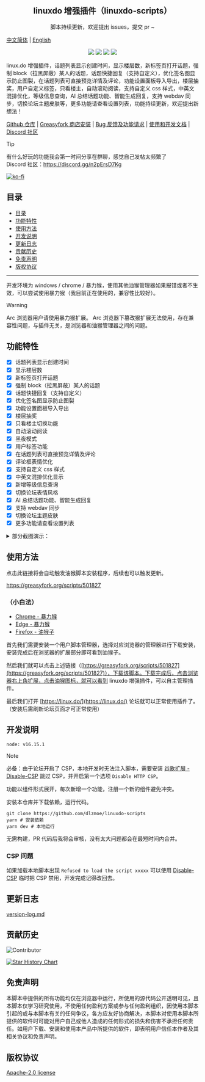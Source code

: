 <h2 align="center">linuxdo 增强插件（linuxdo-scripts）</h2>
<p align="center">脚本持续更新，欢迎提出 issues，提交 pr ~</p>

[中文简体](https://github.com/dlzmoe/linuxdo-scripts/blob/main/README.md) | [English](https://github.com/dlzmoe/linuxdo-scripts/blob/main/README_EN.md)

<p align="center">
<img src="https://img.shields.io/github/v/release/dlzmoe/linuxdo-scripts?label=linuxdo%20%E5%A2%9E%E5%BC%BA%E6%8F%92%E4%BB%B6&labelColor=%235D5D5D&color=%23E97435">
<img src="https://img.shields.io/github/last-commit/dlzmoe/linuxdo-scripts">
<img src="https://img.shields.io/github/stars/dlzmoe%2Flinuxdo-scripts?style=flat">
<img src="https://img.shields.io/github/license/dlzmoe/linuxdo-scripts">
</p>

linux.do 增强插件，话题列表显示创建时间，显示楼层数，新标签页打开话题，强制 block（拉黑屏蔽）某人的话题，话题快捷回复（支持自定义），优化签名图显示防止图裂，在话题列表可直接预览详情及评论，功能设置面板导入导出，楼层抽奖，用户自定义标签，只看楼主，自动滚动阅读，支持自定义 css 样式，中英文混排优化，等级信息查询，AI 总结话题功能、智能生成回复，支持 webdav 同步，切换论坛主题皮肤等，更多功能请查看设置列表，功能持续更新，欢迎提出新想法！

[Github 仓库](https://github.com/dlzmoe/linuxdo-scripts) |
[Greasyfork 商店安装](https://greasyfork.org/scripts/501827) |
[Bug 反馈及功能请求](https://github.com/dlzmoe/linuxdo-scripts/issues/new/choose) |
[使用和开发文档](https://linuxdo-scripts-docs.netlify.app/) |
[Discord 社区](https://discord.gg/n2pErsD7Kg)

> [!TIP] 
> 有什么好玩的功能我会第一时间分享在群聊，感觉自己发帖太频繁了  
> Discord 社区：https://discord.gg/n2pErsD7Kg  

[![ko-fi](https://ko-fi.com/img/githubbutton_sm.svg)](https://ko-fi.com/anghunk)

## 目录
  - [目录](#目录)
  - [功能特性](#功能特性)
  - [使用方法](#使用方法)
  - [开发说明](#开发说明)
  - [更新日志](#更新日志)
  - [贡献历史](#贡献历史)
  - [免责声明](#免责声明)
  - [版权协议](#版权协议)

---

开发环境为 windows / chrome / 暴力猴，使用其他油猴管理器如果报错或者不生效，可以尝试使用暴力猴（我目前正在使用的，兼容性比较好）。

> [!WARNING]  
>  Arc 浏览器用户请使用暴力猴扩展。
>  Arc 浏览器下篡改猴扩展无法使用，存在兼容性问题，与插件无关，是浏览器和油猴管理器之间的问题。  

## 功能特性

- [x] 话题列表显示创建时间
- [x] 显示楼层数
- [x] 新标签页打开话题
- [x] 强制 block（拉黑屏蔽）某人的话题
- [x] 话题快捷回复（支持自定义）
- [x] 优化签名图显示防止图裂
- [x] 功能设置面板导入导出
- [x] 楼层抽奖
- [x] 只看楼主切换功能
- [x] 自动滚动阅读
- [x] 黑夜模式
- [x] 用户标签功能
- [x] 在话题列表可直接预览详情及评论
- [x] 评论框表情优化
- [x] 支持自定义 css 样式
- [x] 中英文混排优化显示
- [x] 新增等级信息查询
- [x] 切换论坛表情风格
- [x] AI 总结话题功能、智能生成回复
- [x] 支持 webdav 同步
- [x] 切换论坛主题皮肤
- [x] 更多功能请查看设置列表

<details>
<summary>部分截图演示：</summary>

| ![image](https://github.com/user-attachments/assets/f3fb854f-e6fd-4da4-9a9c-377b6537fab7) | ![image](https://github.com/user-attachments/assets/3b2a9e63-3939-4dbc-a00f-c713ca2c7f33) |
| ----------------------------------------------------------------------------------------- | ----------------------------------------------------------------------------------------- |
| ![image](https://github.com/user-attachments/assets/2c67ab9f-2359-4ab5-b0dd-0f257560b98b) | ![image](https://github.com/user-attachments/assets/ed4f925c-e26c-43ce-a886-fa764ac341b5) |
| ![image](https://github.com/user-attachments/assets/c6ba9abb-43aa-40ce-a4a1-b9cdae229a2d) | ![image](https://github.com/user-attachments/assets/399c1645-36e1-4fe2-a671-ae40685e87ca) |

</details>


## 使用方法

点击此链接将会自动触发油猴脚本安装程序，后续也可以触发更新。

https://greasyfork.org/scripts/501827


### （小白法）

- [Chrome - 暴力猴](https://chromewebstore.google.com/detail/jinjaccalgkegednnccohejagnlnfdag)
- [Edge - 暴力猴](https://microsoftedge.microsoft.com/addons/detail/violentmonkey/eeagobfjdenkkddmbclomhiblgggliao)
- [Firefox - 油猴子](https://addons.mozilla.org/zh-CN/firefox/addon/greasemonkey/)

首先我们需要安装一个用户脚本管理器，选择对应浏览器的管理器进行下载安装，安装完成后在浏览器的扩展部分即可看到油猴子。

然后我们就可以点击上述链接（[https://greasyfork.org/scripts/501827](https://greasyfork.org/scripts/501827)），下载该脚本。下载完成后，点击浏览器右上角扩展，点击油猴图标，就可以看到 linuxdo 增强插件，可以自主管理插件。

最后我们打开 [https://linux.do/](https://linux.do/) 论坛就可以正常使用插件了。（安装后需刷新论坛页面才可正常使用）


## 开发说明

```
node: v16.15.1
```

> [!NOTE]
> 必备：由于论坛开启了 CSP，本地开发时无法注入脚本，需要安装 [谷歌扩展 - Disable-CSP](https://github.com/lisonge/Disable-CSP) 跳过 CSP，并开启第一个选项 `Disable HTTP CSP`。

功能以组件形式展开，每次新增一个功能，注册一个新的组件避免冲突。

安装本仓库并下载依赖，运行代码。

```shell
git clone https://github.com/dlzmoe/linuxdo-scripts
yarn # 安装依赖
yarn dev # 本地运行
```

无需构建，PR 代码后我将会审核，没有太大问题都会在最短时间内合并。

### CSP 问题

如果加载本地脚本出现 `Refused to load the script xxxxx` 可以使用 [Disable-CSP](https://github.com/lisonge/Disable-CSP) 临时把 CSP 禁用，开发完成记得改回去。


## 更新日志

[version-log.md](https://github.com/dlzmoe/linuxdo-scripts/blob/main/version-log.md)


## 贡献历史

![Contributor](https://contrib.rocks/image?repo=dlzmoe/linuxdo-scripts)

[![Star History Chart](https://api.star-history.com/svg?repos=dlzmoe/linuxdo-scripts&type=Date)](https://star-history.com/#dlzmoe/linuxdo-scripts&Date)


## 免责声明

本脚本中提供的所有功能均仅在浏览器中运行，所使用的源代码公开透明可见，且本脚本仅学习研究使用，不使用任何盈利方案或参与任何盈利组织，因使用本脚本引起的或与本脚本有关的任何争议，各方应友好协商解决，本脚本对使用本脚本所提供的软件时可能对用户自己或他人造成的任何形式的损失和伤害不承担任何责任。如用户下载、安装和使用本产品中所提供的软件，即表明用户信任本作者及其相关协议和免责声明。


## 版权协议

[Apache-2.0 license](https://github.com/dlzmoe/linuxdo-scripts/blob/main/LICENSE)
